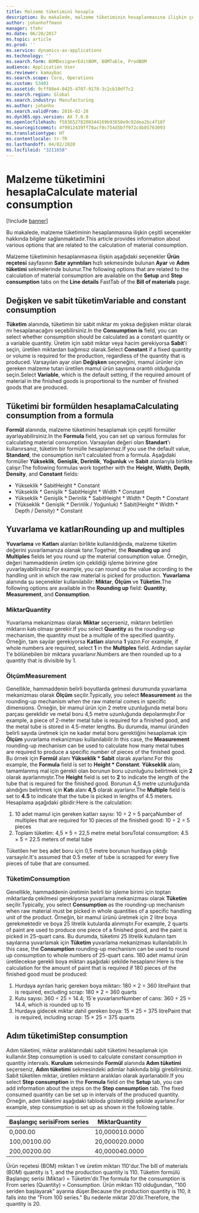 ```yaml
---
title: Malzeme tüketimini hesapla
description: Bu makalede, malzeme tüketiminin hesaplanmasına ilişkin çeşitli seçenekler hakkında bilgiler sağlanmaktadır.
author: johanhoffmann
manager: tfehr
ms.date: 06/20/2017
ms.topic: article
ms.prod: ''
ms.service: dynamics-ax-applications
ms.technology: ''
ms.search.form: BOMDesignerEditBOM, BOMTable, ProdBOM
audience: Application User
ms.reviewer: kamaybac
ms.search.scope: Core, Operations
ms.custom: 53401
ms.assetid: 9cff88e4-0425-4707-9178-3c2cb10df7c2
ms.search.region: Global
ms.search.industry: Manufacturing
ms.author: johanho
ms.search.validFrom: 2016-02-28
ms.dyn365.ops.version: AX 7.0.0
ms.openlocfilehash: f58365278200344169b93658e9c92dea2bc4f18f
ms.sourcegitcommit: 4f9912439ff78acf0c754d5bff972c4b85763093
ms.translationtype: HT
ms.contentlocale: tr-TR
ms.lasthandoff: 04/02/2020
ms.locfileid: "3211658"
---
```

# <a name="calculate-material-consumption"></a><span data-ttu-id="05f3b-103">Malzeme tüketimini hesapla</span><span class="sxs-lookup"><span data-stu-id="05f3b-103">Calculate material consumption</span></span>

[!include [banner](../includes/banner.md)]

<span data-ttu-id="05f3b-104">Bu makalede, malzeme tüketiminin hesaplanmasına ilişkin çeşitli seçenekler hakkında bilgiler sağlanmaktadır.</span><span class="sxs-lookup"><span data-stu-id="05f3b-104">This article provides information about various options that are related to the calculation of material consumption.</span></span> 

<span data-ttu-id="05f3b-105">Malzeme tüketiminin hesaplanmasına ilişkin aşağıdaki seçenekler **Ürün reçetesi** sayfasının **Satır ayrıntıları** hızlı sekmesinde bulunan **Ayar** ve **Adım tüketimi** sekmelerinde bulunur.</span><span class="sxs-lookup"><span data-stu-id="05f3b-105">The following options that are related to the calculation of material consumption are available on the **Setup** and **Step consumption** tabs on the **Line details** FastTab of the **Bill of materials** page.</span></span>

## <a name="variable-and-constant-consumption"></a><span data-ttu-id="05f3b-106">Değişken ve sabit tüketim</span><span class="sxs-lookup"><span data-stu-id="05f3b-106">Variable and constant consumption</span></span>
<span data-ttu-id="05f3b-107">**Tüketim** alanında, tüketimin bir sabit miktar mı yoksa değişken miktar olarak mı hesaplanacağını seçebilirsiniz.</span><span class="sxs-lookup"><span data-stu-id="05f3b-107">In the **Consumption is** field, you can select whether consumption should be calculated as a constant quantity or a variable quantity.</span></span> <span data-ttu-id="05f3b-108">Üretim için sabit miktar veya hacim gerekiyorsa **Sabit**'i seçin, üretilen miktardan bağımsız olarak.</span><span class="sxs-lookup"><span data-stu-id="05f3b-108">Select **Constant** if a fixed quantity or volume is required for the production, regardless of the quantity that is produced.</span></span> <span data-ttu-id="05f3b-109">Varsayılan ayar olan **Değişken** seçeneğini, mamul ürünler için gereken malzeme tutarı üretilen mamul ürün sayısına orantılı olduğunda seçin.</span><span class="sxs-lookup"><span data-stu-id="05f3b-109">Select **Variable**, which is the default setting, if the required amount of material in the finished goods is proportional to the number of finished goods that are produced.</span></span>

## <a name="calculating-consumption-from-a-formula"></a><span data-ttu-id="05f3b-110">Tüketimi bir formülden hesaplama</span><span class="sxs-lookup"><span data-stu-id="05f3b-110">Calculating consumption from a formula</span></span>
<span data-ttu-id="05f3b-111">**Formül** alanında, malzeme tüketimini hesaplamak için çeşitli formüller ayarlayabilirsiniz.</span><span class="sxs-lookup"><span data-stu-id="05f3b-111">In the **Formula** field, you can set up various formulas for calculating material consumption.</span></span> <span data-ttu-id="05f3b-112">Varsayılan değeri olan **Standart**'ı kullanırsanız, tüketim bir formülle hesaplanmaz.</span><span class="sxs-lookup"><span data-stu-id="05f3b-112">If you use the default value, **Standard**, the consumption isn't calculated from a formula.</span></span> <span data-ttu-id="05f3b-113">Aşağıdaki formüller **Yükseklik**, **Genişlik**, **Derinlik**, **Yoğunluk** ve **Sabit** alanlarıyla birlikte çalışır:</span><span class="sxs-lookup"><span data-stu-id="05f3b-113">The following formulas work together with the **Height**, **Width**, **Depth**, **Density**, and **Constant** fields:</span></span>

-   <span data-ttu-id="05f3b-114">Yükseklik \* Sabit</span><span class="sxs-lookup"><span data-stu-id="05f3b-114">Height \* Constant</span></span>
-   <span data-ttu-id="05f3b-115">Yükseklik \* Genişlik \* Sabit</span><span class="sxs-lookup"><span data-stu-id="05f3b-115">Height \* Width \* Constant</span></span>
-   <span data-ttu-id="05f3b-116">Yükseklik \* Genişlik \* Derinlik \* Sabit</span><span class="sxs-lookup"><span data-stu-id="05f3b-116">Height \* Width \* Depth \* Constant</span></span>
-   <span data-ttu-id="05f3b-117">(Yükseklik \* Genişlik \* Derinlik / Yoğunluk) \* Sabit</span><span class="sxs-lookup"><span data-stu-id="05f3b-117">(Height \* Width \* Depth / Density) \* Constant</span></span>

## <a name="rounding-up-and-multiples"></a><span data-ttu-id="05f3b-118">Yuvarlama ve katları</span><span class="sxs-lookup"><span data-stu-id="05f3b-118">Rounding up and multiples</span></span>
<span data-ttu-id="05f3b-119">**Yuvarlama** ve **Katları** alanları birlikte kullanıldığında, malzeme tüketim değerini yuvarlamanıza olanak tanır.</span><span class="sxs-lookup"><span data-stu-id="05f3b-119">Together, the **Rounding up** and **Multiples** fields let you round up the material consumption value.</span></span> <span data-ttu-id="05f3b-120">Örneğin, değeri hammaddenin üretim için çekildiği işleme birimine göre yuvarlayabilirsiniz.</span><span class="sxs-lookup"><span data-stu-id="05f3b-120">For example, you can round up the value according to the handling unit in which the raw material is picked for production.</span></span> <span data-ttu-id="05f3b-121">**Yuvarlama** alanında şu seçenekler kullanılabilir: **Miktar**, **Ölçüm** ve **Tüketim**.</span><span class="sxs-lookup"><span data-stu-id="05f3b-121">The following options are available in the **Rounding up** field: **Quantity**, **Measurement**, and **Consumption**.</span></span>

### <a name="quantity"></a><span data-ttu-id="05f3b-122">Miktar</span><span class="sxs-lookup"><span data-stu-id="05f3b-122">Quantity</span></span>

<span data-ttu-id="05f3b-123">Yuvarlama mekanizması olarak **Miktar** seçerseniz, miktarın belirtilen miktarın katı olması gerekir.</span><span class="sxs-lookup"><span data-stu-id="05f3b-123">If you select **Quantity** as the rounding-up mechanism, the quantity must be a multiple of the specified quantity.</span></span> <span data-ttu-id="05f3b-124">Örneğin, tam sayılar gerekiyorsa **Katları** alanına **1** yazın.</span><span class="sxs-lookup"><span data-stu-id="05f3b-124">For example, if whole numbers are required, select **1** in the **Multiples** field.</span></span> <span data-ttu-id="05f3b-125">Ardından sayılar 1'e bölünebilen bir miktara yuvarlanır.</span><span class="sxs-lookup"><span data-stu-id="05f3b-125">Numbers are then rounded up to a quantity that is divisible by 1.</span></span>

### <a name="measurement"></a><span data-ttu-id="05f3b-126">Ölçüm</span><span class="sxs-lookup"><span data-stu-id="05f3b-126">Measurement</span></span>

<span data-ttu-id="05f3b-127">Genellikle, hammaddenin belirli boyutlarda gelmesi durumunda yuvarlama mekanizması olarak **Ölçüm** seçilir.</span><span class="sxs-lookup"><span data-stu-id="05f3b-127">Typically, you select **Measurement** as the rounding-up mechanism when the raw material comes in specific dimensions.</span></span> <span data-ttu-id="05f3b-128">Örneğin, bir mamul ürün için 2 metre uzunluğunda metal boru parçası gereklidir ve metal boru 4,5 metre uzunluğunda depolanmıştır.</span><span class="sxs-lookup"><span data-stu-id="05f3b-128">For example, a piece of 2-meter metal tube is required for a finished good, and the metal tube is stored in 4.5-meter lengths.</span></span> <span data-ttu-id="05f3b-129">Bu durumda, mamul üründen belirli sayıda üretmek için ne kadar metal boru gerektiğini hesaplamak için **Ölçüm** yuvarlama mekanizması kullanılabilir.</span><span class="sxs-lookup"><span data-stu-id="05f3b-129">In this case, the **Measurement** rounding-up mechanism can be used to calculate how many metal tubes are required to produce a specific number of pieces of the finished good.</span></span> <span data-ttu-id="05f3b-130">Bu örnek için **Formül** alanı **Yükseklik \* Sabit** olarak ayarlanır.</span><span class="sxs-lookup"><span data-stu-id="05f3b-130">For this example, the **Formula** field is set to **Height \* Constant**.</span></span> <span data-ttu-id="05f3b-131">**Yükseklik** alanı, tamamlanmış mal için gerekli olan borunun boru uzunluğunu belirtmek için **2** olarak ayarlanmıştır.</span><span class="sxs-lookup"><span data-stu-id="05f3b-131">The **Height** field is set to **2** to indicate the length of the tube that is required for the finished good.</span></span> <span data-ttu-id="05f3b-132">Borunun 4,5 metre uzunluğunda alındığını belirtmek için **Katı** alanı **4,5** olarak ayarlanır.</span><span class="sxs-lookup"><span data-stu-id="05f3b-132">The **Multiple** field is set to **4.5** to indicate that the tube is picked in lengths of 4.5 meters.</span></span> <span data-ttu-id="05f3b-133">Hesaplama aşağıdaki gibidir:</span><span class="sxs-lookup"><span data-stu-id="05f3b-133">Here is the calculation:</span></span>

1.  <span data-ttu-id="05f3b-134">10 adet mamul için gereken katları sayısı: 10 ÷ 2 = 5 parça</span><span class="sxs-lookup"><span data-stu-id="05f3b-134">Number of multiples that are required for 10 pieces of the finished good: 10 ÷ 2 = 5 pieces</span></span>
2.  <span data-ttu-id="05f3b-135">Toplam tüketim: 4,5 × 5 = 22,5 metre metal boru</span><span class="sxs-lookup"><span data-stu-id="05f3b-135">Total consumption:  4.5 × 5 = 22.5 meters of metal tube</span></span>

<span data-ttu-id="05f3b-136">Tüketilen her beş adet boru için 0,5 metre borunun hurdaya çıktığı varsayılır.</span><span class="sxs-lookup"><span data-stu-id="05f3b-136">It's assumed that 0.5 meter of tube is scrapped for every five pieces of tube that are consumed.</span></span>

### <a name="consumption"></a><span data-ttu-id="05f3b-137">Tüketim</span><span class="sxs-lookup"><span data-stu-id="05f3b-137">Consumption</span></span>

<span data-ttu-id="05f3b-138">Genellikle, hammaddenin üretimin belirli bir işleme birimi için toptan miktarlarda çekilmesi gerekiyorsa yuvarlama mekanizması olarak **Tüketim** seçilir.</span><span class="sxs-lookup"><span data-stu-id="05f3b-138">Typically, you select **Consumption** as the rounding-up mechanism when raw material must be picked in whole quantities of a specific handling unit of the product.</span></span> <span data-ttu-id="05f3b-139">Örneğin, bir mamul ürünü üretmek için 2 litre boya gerekmektedir ve boya 25 litrelik kutularda alınmıştır.</span><span class="sxs-lookup"><span data-stu-id="05f3b-139">For example, 2 quarts of paint are used to produce one piece of a finished good, and the paint is picked in 25-quart cans.</span></span> <span data-ttu-id="05f3b-140">Bu durumda, tüketimi 25 litrelik kutuların tam sayılarına yuvarlamak için **Tüketim** yuvarlama mekanizması kullanılabilir.</span><span class="sxs-lookup"><span data-stu-id="05f3b-140">In this case, the **Consumption** rounding-up mechanism can be used to round up consumption to whole numbers of 25-quart cans.</span></span> <span data-ttu-id="05f3b-141">180 adet mamul ürün üretilecekse gerekli boya miktarı aşağıdaki şekilde hesaplanır:</span><span class="sxs-lookup"><span data-stu-id="05f3b-141">Here is the calculation for the amount of paint that is required if 180 pieces of the finished good must be produced:</span></span>

1.  <span data-ttu-id="05f3b-142">Hurdaya ayrılan hariç gereken boya miktarı: 180 × 2 = 360 litre</span><span class="sxs-lookup"><span data-stu-id="05f3b-142">Paint that is required, excluding scrap: 180 × 2 = 360 quarts</span></span>
2.  <span data-ttu-id="05f3b-143">Kutu sayısı: 360 ÷ 25 = 14.4; 15'e yuvarlanır</span><span class="sxs-lookup"><span data-stu-id="05f3b-143">Number of cans: 360 ÷ 25 = 14.4, which is rounded up to 15</span></span>
3.  <span data-ttu-id="05f3b-144">Hurdaya gidecek miktar dahil gereken boya: 15 × 25 = 375 litre</span><span class="sxs-lookup"><span data-stu-id="05f3b-144">Paint that is required, including scrap: 15 × 25 = 375 quarts</span></span>

## <a name="step-consumption"></a><span data-ttu-id="05f3b-145">Adım tüketimi</span><span class="sxs-lookup"><span data-stu-id="05f3b-145">Step consumption</span></span>
<span data-ttu-id="05f3b-146">Adım tüketimi, miktar aralıklarındaki sabit tüketimi hesaplamak için kullanılır.</span><span class="sxs-lookup"><span data-stu-id="05f3b-146">Step consumption is used to calculate constant consumption in quantity intervals.</span></span> <span data-ttu-id="05f3b-147">**Kurulum** sekmesinde **Formül** alanında **Adım tüketimi** seçerseniz, **Adım tüketimi** sekmesindeki adımlar hakkında bilgi girebilirsiniz. Sabit tüketilen miktar, üretilen miktarın aralıkları olarak ayarlanabilir.</span><span class="sxs-lookup"><span data-stu-id="05f3b-147">If you select **Step consumption** in the **Formula** field on the **Setup** tab, you can add information about the steps on the **Step consumption** tab. The fixed consumed quantity can be set up in intervals of the produced quantity.</span></span> <span data-ttu-id="05f3b-148">Örneğin, adım tüketimi aşağıdaki tabloda gösterildiği şekilde ayarlanır.</span><span class="sxs-lookup"><span data-stu-id="05f3b-148">For example, step consumption is set up as shown in the following table.</span></span>

| <span data-ttu-id="05f3b-149">Başlangıç serisi</span><span class="sxs-lookup"><span data-stu-id="05f3b-149">From series</span></span> | <span data-ttu-id="05f3b-150">Miktar</span><span class="sxs-lookup"><span data-stu-id="05f3b-150">Quantity</span></span> |
|-------------|----------|
| <span data-ttu-id="05f3b-151">0,00</span><span class="sxs-lookup"><span data-stu-id="05f3b-151">0.00</span></span>        | <span data-ttu-id="05f3b-152">10,0000</span><span class="sxs-lookup"><span data-stu-id="05f3b-152">10.0000</span></span>  |
| <span data-ttu-id="05f3b-153">100,00</span><span class="sxs-lookup"><span data-stu-id="05f3b-153">100.00</span></span>      | <span data-ttu-id="05f3b-154">20,0000</span><span class="sxs-lookup"><span data-stu-id="05f3b-154">20.0000</span></span>  |
| <span data-ttu-id="05f3b-155">200,00</span><span class="sxs-lookup"><span data-stu-id="05f3b-155">200.00</span></span>      | <span data-ttu-id="05f3b-156">40,0000</span><span class="sxs-lookup"><span data-stu-id="05f3b-156">40.0000</span></span>  |

<span data-ttu-id="05f3b-157">Ürün reçetesi (BOM) miktarı 1 ve üretim miktarı 110'dur.</span><span class="sxs-lookup"><span data-stu-id="05f3b-157">The bill of materials (BOM) quantity is 1, and the production quantity is 110.</span></span> <span data-ttu-id="05f3b-158">Tüketim formülü Başlangıç serisi (Miktar) = Tüketim'dir.</span><span class="sxs-lookup"><span data-stu-id="05f3b-158">The formula for the consumption is From series (Quantity) = Consumption.</span></span> <span data-ttu-id="05f3b-159">Ürün miktarı 110 olduğundan, "100 seriden başlayarak" ayarına düşer.</span><span class="sxs-lookup"><span data-stu-id="05f3b-159">Because the production quantity is 110, it falls into the "From 100 series."</span></span> <span data-ttu-id="05f3b-160">Bu nedenle miktar 20'dir.</span><span class="sxs-lookup"><span data-stu-id="05f3b-160">Therefore, the quantity is 20.</span></span>



